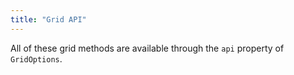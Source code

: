 ```yaml
---
title: "Grid API"
---
```


All of these grid methods are available through the `api` property of `GridOptions`.

<api-documentation source='api.json' config='{"isApi": true}'></api-documentation>
